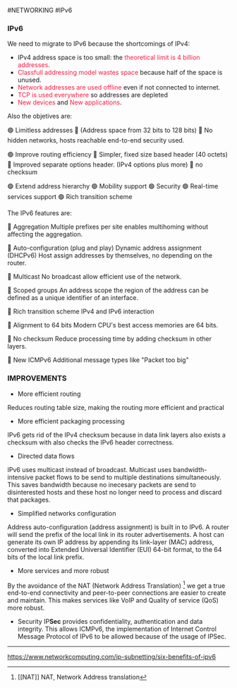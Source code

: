 #NETWORKING #IPv6
### IPv6

We need to migrate to IPv6 because the shortcomings of IPv4: 

* IPv4 address space is too small: the <span style="color:#ff1943;">theoretical limit is 4 billion addresses</span>. 
* <span style="color:#ff1943;">Classfull addressing model wastes space</span> because half of the space is unused.
* <span style="color:#ff1943;">Network addresses are used offline</span> even if not connected to internet. 
* <span style="color:#ff1943;">TCP is used everywhere</span> so addresses are depleted
* <span style="color:#ff1943;">New devices</span> and <span style="color:#ff1943;">New applications</span>. 

Also the objetives are: 

🟢 Limitless addresses 
	🔸 (Address space from 32 bits to 128 bits)
	🔸 No hidden networks, hosts reachable end-to-end security used. 

🟢 Improve routing efficiency
	🔸 Simpler, fixed size based header (40 octets)
	🔸 Improved separate options header. (IPv4 options plus more)
	🔸 no checksum

🟢 Extend address hierarchy
🟢 Mobility support
🟢 Security
🟢 Real-time services support
🟢 Rich transition scheme

The IPv6 features are: 

🔷 Aggregation
Multiple prefixes per site enables multihoming without affecting the aggregation. 

🔷 Auto-configuration (plug and play)
Dynamic address assignment (DHCPv6)
Host assign addresses by themselves, no depending on the router.

🔷 Multicast
No broadcast allow efficient use of the network. 

🔷 Scoped groups
An address scope the region of the address can be defined as a unique identifier of an interface. 

🔷 Rich transition scheme
IPv4 and IPv6 interaction

🔷 Alignment to 64 bits 
Modern CPU's best access memories are 64 bits.

🔷 No checksum
Reduce processing time by adding  checksum in other layers. 

🔷 New ICMPv6 
Additional message types like "Packet too big"



### IMPROVEMENTS


* More efficient routing

Reduces routing table size, making the routing more efficient and practical

* More efficient packaging processing

IPv6 gets rid of the IPv4 checksum because in data link layers also exists a checksum with also checks the IPv6 header correctness. 

* Directed data flows

IPv6 uses multicast instead of broadcast. Multicast uses bandwidth-intensive packet flows to be send to multiple destinations simultaneously. This saves bandwidth because no inecesary packets are send to disinterested hosts and these host no longer need to process and discard that packages. 

* Simplified networks configuration

Address auto-configuration (address assignment) is built in to IPv6. A router will send the prefix of the local link in its router advertisements. A host can generate its own IP address by appending its link-layer (MAC) address, converted into Extended Universal Identifier (EUI) 64-bit format, to the 64 bits of the local link prefix.

* More services and more robust

By the avoidance of the NAT (Network Address Translation) [^1] we get a true end-to-end connectivity and peer-to-peer connections are easier to create and maintain. 
This makes services like VoIP and Quality of service (QoS) more robust. 

* Security
IP**Sec** provides confidentiality, authentication and data integrity. This allows ICMPv6, the implementation of Internet Control Message Protocol of IPv6 to be allowed because of the usage of IPSec. 

---

[^1]: [[NAT]] NAT, Network Address translation

https://www.networkcomputing.com/ip-subnetting/six-benefits-of-ipv6

